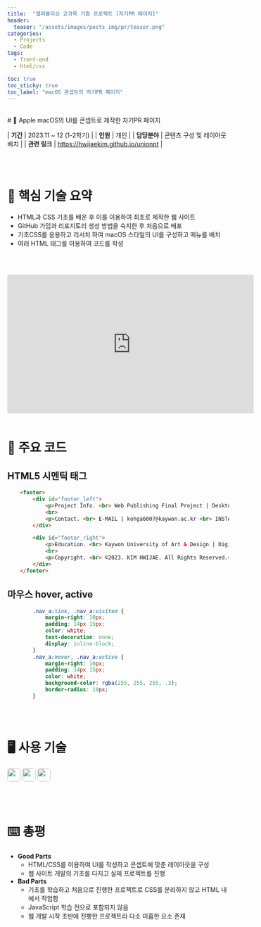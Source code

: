 ```yaml
---
title:  "웹퍼블리싱 교과목 기말 프로젝트 [자기PR 페이지]"
header:
  teaser: "/assets/images/posts_img/pr/teaser.png"
categories:
  - Projects
  - Code
tags:
  - front-end
  - html/css

toc: true
toc_sticky: true
toc_label: "macOS 콘셉트의 자기PR 페이지"
---
```

<style>
  .ico {
    border-radius: 5px;
    height: 30px;
    margin-bottom: 5px;
  }
</style>
<br>
# 📝 Apple macOS의 UI를 콘셉트로 제작한 자기PR 페이지

| **기간**    | 2023.11 ~ 12  (1-2학기)                                                                                      |
| **인원**    | 개인                                                                                         |
| **담당분야**  | 콘텐츠 구성 및 레이아웃 배치                                 |
| **관련 링크** | <a href="https://hwijaekim.github.io/unionpt" target="_blank">https://hwijaekim.github.io/unionpt</a> |

   <br><br>

# 🔑 핵심 기술 요약
- HTML과 CSS 기초를 배운 후 이를 이용하여 최초로 제작한 웹 사이트
- GitHub 가입과 리포지토리 생성 방법을 숙지한 후 처음으로 배포
- 기초CSS를 응용하고 리서치 하여 macOS 스타일의 UI를 구성하고 메뉴를 배치
- 여러 HTML 태그를 이용하여 코드를 작성

<br><br>
<iframe width="560" height="315" src="https://www.youtube-nocookie.com/embed/IIg2BRouWUc?si=Y_ywyBKQOWNxdV0o" title="YouTube video player" frameborder="0" allow="accelerometer; autoplay; clipboard-write; encrypted-media; gyroscope; picture-in-picture; web-share" referrerpolicy="strict-origin-when-cross-origin" allowfullscreen></iframe>
<br><br>

# 📌 주요 코드
## HTML5 시멘틱 태그
```html
    <footer>
        <div id="footer_left">
            <p>Project Info. <br> Web Publishing Final Project | Desktop Concept Website Design.</p>
            <br>
            <p>Contact. <br> E-MAIL | kohga6007@kaywon.ac.kr <br> INSTAGRAM | Primary: @hwijae_kim &nbsp;&nbsp; Portfolio: @hwijae_portfolio</p>
        </div>

        <div id="footer_right">
            <p>Education. <br> Kaywon University of Art & Design | Digital Media Design</p>
            <br>
            <p>Copyright. <br> ©2023. KIM HWIJAE. All Rights Reserved.</p>
        </div>
    </footer>
```

## 마우스 hover, active
```css
        .nav_a:link, .nav_a:visited {
            margin-right: 10px;
            padding: 14px 15px;
            color: white;
            text-decoration: none;
            display: inline-block;
        }
        .nav_a:hover, .nav_a:active {
            margin-right: 10px;
            padding: 14px 15px;
            color: white;
            background-color: rgba(255, 255, 255, .3);
            border-radius: 10px;
        }
```


<br><br>

# 🖥️ 사용 기술
<img class="ico" src="https://img.shields.io/badge/HTML5-E34F26?style=for-the-badge&logo=html5&logoColor=white">
<img class="ico" src="https://img.shields.io/badge/CSS3-1572B6?style=for-the-badge&logo=css3&logoColor=white">
<img class="ico" src="https://img.shields.io/badge/GitHub-100000?style=for-the-badge&logo=github&logoColor=white">


<br><br>

# ⌨️ 총평
- **Good Parts**
  - HTML/CSS를 이용하여 UI를 작성하고 콘셉트에 맞춘 레이아웃을 구성
  - 웹 사이트 개발의 기초를 다지고 실제 프로젝트를 진행
- **Bad Parts**
  - 기초를 학습하고 처음으로 진행한 프로젝트로 CSS를 분리하지 않고 HTML 내에서 작업함
  - JavaScript 학습 전으로 포함되지 않음
  - 웹 개발 시작 초반에 진횅한 프로젝트라 다소 미흡한 요소 존재